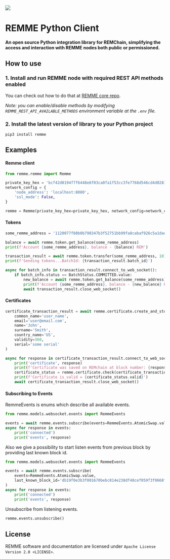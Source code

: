 <img src="https://avatars1.githubusercontent.com/u/29229038" />

REMME Python Client
===================

**An open source Python integration library for REMChain, simplifying the access and interaction with REMME nodes both public or permissioned.**

## How to use

### 1. Install and run REMME node with required REST API methods enabled

You can check out how to do that at [REMME core repo](<https://github.com/Remmeauth/remme-core/>).

*Note: you can enable/disable methods by modifying `REMME_REST_API_AVAILABLE_METHODS` environment variable at the `.env` file.*

### 2. Install the latest version of library to your Python project

```
pip3 install remme
```

## Examples

#### Remme client

```python
from remme.remme import Remme

private_key_hex = 'bcf42d0194f7f6448e6f03ca0fa1f53cc3fe7768d546cd4d028144aba654d7aa'
network_config = {
    'node_address': 'localhost:8080',
    'ssl_mode': False,
}

remme = Remme(private_key_hex=private_key_hex, network_config=network_config)
```

#### Tokens

```python
some_remme_address = '1120077f88b0b798347b3f52751bb99fa8cabaf926c5a1dad2d975d7b966a85b3a9c21'

balance = await remme.token.get_balance(some_remme_address)
print(f'Account {some_remme_address}, balance - {balance} REM')

transaction_result = await remme.token.transfer(some_remme_address, 10)
print(f'Sending tokens...BatchId: {transaction_result.batch_id}')

async for batch_info in transaction_result.connect_to_web_socket():
	if batch_info.status == BatchStatus.COMMITTED.value:
    	new_balance = await remme.token.get_balance(some_remme_address)
        print(f'Account {some_remme_address}, balance - {new_balance} REM')
        await transaction_result.close_web_socket()
```

#### Certificates

```python
certificate_transaction_result = await remme.certificate.create_and_store(
    common_name='user_name',
    email='user@email.com',
    name='John',
    surname='Smith',
    country_name='US',
    validity=360,
    serial='some serial'
)

async for response in certificate_transaction_result.connect_to_web_socket():
    print('certificate', response)
    print(f'Certificate was saved on REMchain at block number: {response.block_number}')
    certificate_status = remme.certificate.check(certificate_transaction_result.certificate)
    print(f'Certificate is_valid = {certificate_status.valid}')
    await certificate_transaction_result.close_web_socket()
```

#### Subscribing to Events

RemmeEvents is enums which describe all available events.

```python
from remme.models.websocket.events import RemmeEvents

events = await remme.events.subscribe(events=RemmeEvents.AtomicSwap.value)
async for response in events:
    print('connected')
    print('events', response)
```

Also we give a possibility to start listen events from previous block by providing last known block id.

```python
from remme.models.websocket.events import RemmeEvents

events = await remme.events.subscribe(
    events=RemmeEvents.AtomicSwap.value, 
    last_known_block_id='db19f0e3b3f001670bebc814e238df48cef059f3f0668f57702ba9ff0c4b8ec45c7298f08b4c2fa67602da27a84b3df5dc78ce0f7774b3d3ae094caeeb9cbc82',
)
async for response in events:
    print('connected')
    print('events', response)
```

Unsubscribe from listening events.

```python
remme.events.unsubscribe()
```

## License

REMME software and documentation are licensed under `Apache License Version 2.0 <LICENSE>`.
